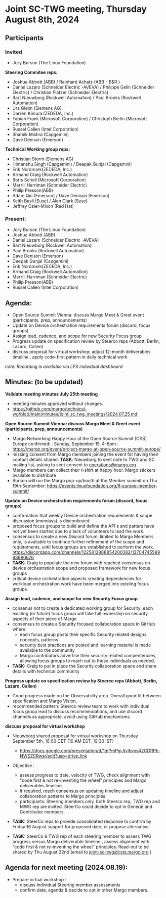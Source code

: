# Joint SC-TWG meeting, Thursday August 8th, 2024 

## Participants
### Invited
* Jory Burson (The Linux Foundation)

**Steering Commitee reps:**

* Joshua Abbott (ABB) / Reinhard Achatz (ABB - B&R )
* Daniel Lazaro (Schneider Electric -AVEVA) / Philippe Gelin (Schneider Electric) / Christian Platzer (Schneider Electric)
* Bart Nieuwborg (Rockwell Automation) / Paul Brooks (Rockwell Automation)
* Urs Gleim (Siemens AG)
* Darren Kimura (ZEDEDA, Inc.)
* Fabian Frank (Microsoft Corporation) / Christoph Berlin (Microsoft Corporation)
* Russel Callen (Intel Corporation)
* Shamik Mishra (Capgemini)
* Dave Denison (Emerson)

**Technical Working group reps:**
* Christian Storm (Siemens AG)
* Himanshu Singh (Capgemini) /  Deepak Gunjal (Capgemini)
* Erik Nordmark(ZEDEDA, Inc.)
* Armand Craig (Rockwell Automation)
* Boris Scholl (Microsoft Corporation)
* Merrill Harriman (Schneider Electric)
* Philip Presson(ABB)
* Adam Qiu (Emerson) / Dave Denison (Emerson)
* Keith Basil (Suse) / Alan Clark (Suse)
* Jeffrey Osier-Mixon (Red Hat)


### Present:
* Jory Burson (The Linux Foundation)
* Joshua Abbott (ABB)
* Daniel Lazaro (Schneider Electric -AVEVA)
* Bart Nieuwborg (Rockwell Automation)
* Paul Brooks (Rockwell Automation)
* Dave Denison (Emerson)
* Deepak Gunjal (Capgemini)
* Erik Nordmark(ZEDEDA, Inc.)
* Armand Craig (Rockwell Automation)
* Merrill Harriman (Schneider Electric)
* Philip Presson(ABB)
* Russel Callen (Intel Corporation)



## Agenda:

* Open Source Summit Vienna: discuss Margo Meet & Greet event (participants, prep, announcements)
* Update on Device orchestration requirements forum (discord, focus groups)
* Assign lead, cadence, and scope for new Security Focus group
* Progress update on specification review by Steerco reps (Abbott, Berlin, Lazaro, Callen)
* discuss proposal for virtual workshop: adjust 12-month deliverables timeline , apply code-first pattern in daily technical work


_note: Recording is available via LFX individual dashboard_

## Minutes: (to be updated)


**Validate meeting minutes July 25th meeting**

* meeting minutes approved without changes.
* https://github.com/margo/technical-wg/blob/main/minutes/joint_sc_twg_meetings/2024.07.25.md

**Open Source Summit Vienna: discuss Margo Meet & Greet event (participants, prep, announcements)**

* Margo Networking Happy Hour at the Open Source Summit (OSS)  Europe confirmed: : Sunday, September 15, 4-6pm : https://margo.org/event/project-margo-at-open-source-summit-europe/
* missing consent from Margo members joining the event for having their contact details shared. **TASK**: Nieuwborg to sent note to TWG and SC mailing list, asking to sent consent to operations@margo.org
* Margo members can collect their t-shirt at happy hour. Margo stickers available to distribute
* Burson  will run the Margo pop-up/booth at the Member summit on Thu 19th September: https://events.linuxfoundation.org/lf-europe-member-summit/  


**Update on Device orchestration requirements forum (discord, focus groups)**

* confirmation that weekly Device orchestration requirements & scope discussion (mondays) is discontinued. 
* proposed focus groups to build and define the API's and patters have not yet been started due to a lack of volunteers to lead the work.
* consensus to create a new Discord forum, limited to Margo Members only, is available to continue further refinement of the scope and requirements, until focus groups are established to perform the work. https://discordapp.com/channels/1225812888854200382/1270474559983980676 
* **TASK:** Craig to populate the new forum with reached consensus on device orchestration scope and proposed framework for new focus groups
* critical device orchestration aspects creating dependencies for workload orchestration work have been merged into existing focus groups.

**Assign lead, cadence, and scope for new Security Focus group**

* consenus not to create a dedicated working group for Security. each existing (or future) focus group will take full ownership on security aspects of their piece of Margo
* consensus to create a Security focused collaboration space in GitHub where:
    * each focus group posts their specific Security related designs, concepts, patterns
    * security best practices are posted and learning material is made available to the community
    * Margo contributors advertise their security related compentencies, allowing focus groups to reach out to these individuals as needed.
* **TASK:** Craig to put in place the Security collaboration space and share details with technical community

**Progress update on specification review by Steerco reps (Abbott, Berlin, Lazaro, Callen)**

* Good progress made on the Observability area. Overall good fit between specification and Margo Vision.
* recommended pattern: Steerco review team to work with individual focus group lead to discuss recommendations, and use discord channels as appropriate. avoid using GitHub mechanisms.


**discuss proposal for virtual workshop**

* Nieuwborg shared proposal for virtual workshop on Thursday September 5th, 16:00 CET (10 AM EST, 19:30 IST)
    * https://docs.google.com/presentation/d/1qIPmPgiJtvlbvxs42CDRPb-NWSZCRwsr/edit?usp=drive_link

* Objective : 
   * assess progress to date, velocity of TWG, check alignment with "code first & not re-inventing the wheel" principles and Margo deliverables timeline.
   * if required, reach consensus on updating timeline and adjust collaboration patterns to Margo principles.
   * participants: Steering members only. both Steerco rep, TWG rep and MWG rep are invited. SteerCo could decide to opt in General and Contributor members.
* **TASK:** SteerCo reps to provide consolidated response to confirm by Friday 16 August support for proposed date, or propose alternative.   
* **TASK:** SteerCo & TWG rep of each steering member to assess TWG progress versus Margo deliverable timeline , assess alignment with "code first & not re-inventing the wheel" principles. Read-out to be shared by Thu August 22nd (email to joint-sc-twg@lists.margo.org )


## Agenda for next meeting (2024.08.19):

* Prepare virtual workshop :
    * discuss individual Steering member assessments
    * confirm date, agenda & decide to opt in other Margo members.
    
